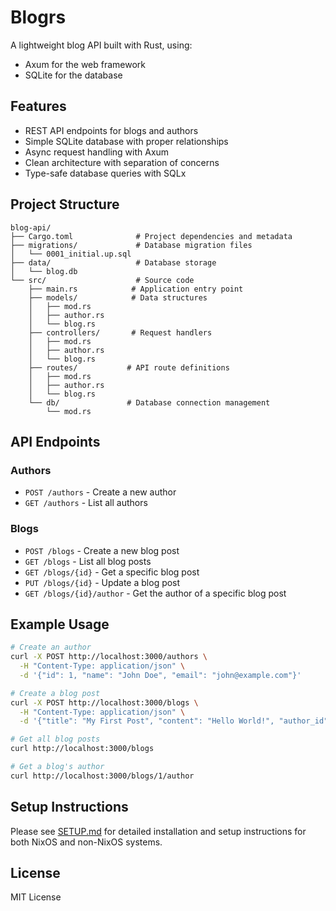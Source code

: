 # Blogrs

A lightweight blog API built with Rust, using:
- Axum for the web framework
- SQLite for the database

## Features

- REST API endpoints for blogs and authors
- Simple SQLite database with proper relationships
- Async request handling with Axum
- Clean architecture with separation of concerns
- Type-safe database queries with SQLx

## Project Structure

```
blog-api/
├── Cargo.toml              # Project dependencies and metadata
├── migrations/             # Database migration files
│   └── 0001_initial.up.sql
├── data/                   # Database storage
│   └── blog.db
└── src/                    # Source code
    ├── main.rs            # Application entry point
    ├── models/            # Data structures
    │   ├── mod.rs
    │   ├── author.rs
    │   └── blog.rs
    ├── controllers/       # Request handlers
    │   ├── mod.rs
    │   ├── author.rs
    │   └── blog.rs
    ├── routes/           # API route definitions
    │   ├── mod.rs
    │   ├── author.rs
    │   └── blog.rs
    └── db/               # Database connection management
        └── mod.rs
```

## API Endpoints

### Authors
- `POST /authors` - Create a new author
- `GET /authors` - List all authors

### Blogs
- `POST /blogs` - Create a new blog post
- `GET /blogs` - List all blog posts
- `GET /blogs/{id}` - Get a specific blog post
- `PUT /blogs/{id}` - Update a blog post
- `GET /blogs/{id}/author` - Get the author of a specific blog post

## Example Usage

```bash
# Create an author
curl -X POST http://localhost:3000/authors \
  -H "Content-Type: application/json" \
  -d '{"id": 1, "name": "John Doe", "email": "john@example.com"}'

# Create a blog post
curl -X POST http://localhost:3000/blogs \
  -H "Content-Type: application/json" \
  -d '{"title": "My First Post", "content": "Hello World!", "author_id": 1}'

# Get all blog posts
curl http://localhost:3000/blogs

# Get a blog's author
curl http://localhost:3000/blogs/1/author
```

## Setup Instructions

Please see [SETUP.md](SETUP.md) for detailed installation and setup instructions for both NixOS and non-NixOS systems.

## License

MIT License